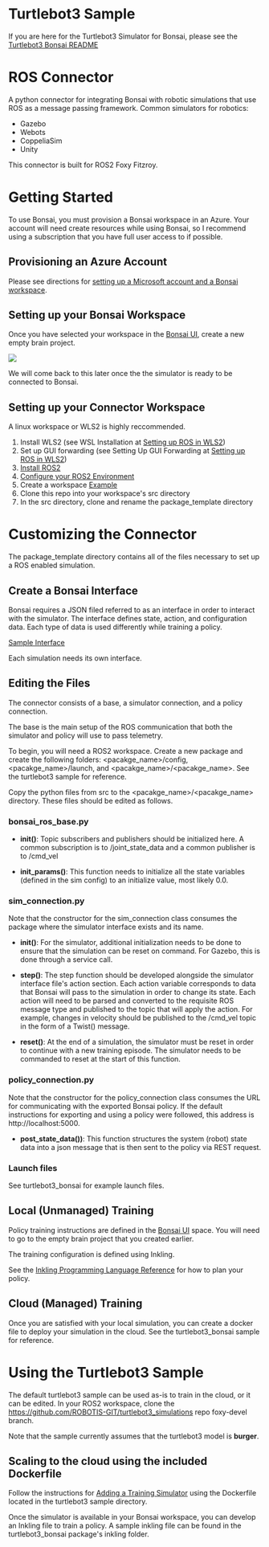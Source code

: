 # Turtlebot3 Sample
If you are here for the Turtlebot3 Simulator for Bonsai, please see the [Turtlebot3 Bonsai README](./samples/turtlebot3_bonsai/README.md)

# ROS Connector
A python connector for integrating Bonsai with robotic simulations that use ROS as a message passing framework. Common simulators for robotics:

* Gazebo
* Webots
* CoppeliaSim
* Unity

This connector is built for ROS2 Foxy Fitzroy.

# Getting Started

To use Bonsai, you must provision a Bonsai workspace in an Azure. Your account will need create resources while using Bonsai, so I recommend using a subscription that you have full user access to if possible.

## Provisioning an Azure Account
Please see directions for [setting up a Microsoft account and a Bonsai workspace](https://docs.microsoft.com/en-us/bonsai/guides/account-setup).

## Setting up your Bonsai Workspace
Once you have selected your workspace in the [Bonsai UI](https://preview.bons.ai/), create a new empty brain project.

![](img/emptybrain.png)

We will come back to this later once the the simulator is ready to be connected to Bonsai.

## Setting up your Connector Workspace

A linux workspace or WLS2 is highly reccommended. 

1. Install WLS2 (see WSL Installation at [Setting up ROS in WLS2](https://jack-kawell.com/2020/06/12/ros-wsl2/))
1. Set up GUI forwarding (see Setting Up GUI Forwarding at [Setting up ROS in WLS2](https://jack-kawell.com/2020/06/12/ros-wsl2/))
1. [Install ROS2 ](https://docs.ros.org/en/foxy/Installation.html)
1. [Configure your ROS2 Environment](https://docs.ros.org/en/foxy/Tutorials/Configuring-ROS2-Environment.html)
1. Create a workspace [Example](https://docs.ros.org/en/foxy/Tutorials/Workspace/Creating-A-Workspace.html)
1. Clone this repo into your workspace's src directory
1. In the src directory, clone and rename the package_template directory

# Customizing the Connector
The package_template directory contains all of the files necessary to set up a ROS enabled simulation. 

## Create a Bonsai Interface
Bonsai requires a JSON filed referred to as an interface in order to interact with the simulator. The interface defines state, action, and configuration data. Each type of data is used differently while training a policy. 

[Sample Interface](./samples/turtlebot3_bonsai/config/turtlebot3_sim_interface.json)

Each simulation needs its own interface.

## Editing the Files
The connector consists of a base, a simulator connection, and a policy connection. 

The base is the main setup of the ROS communication that both the simulator and policy will use to pass telemetry. 

To begin, you will need a ROS2 workspace. Create a new package and create the following folders: <pacakge_name>/config, <pacakge_name>/launch, and <pacakge_name>/<pacakge_name>. See the turtlebot3 sample for reference. 

Copy the python files from src to the <pacakge_name>/<pacakge_name> directory. These files should be edited as follows. 

### bonsai_ros_base.py
* **__init__()**: Topic subscribers and publishers should be initialized here. A common subscription is to /joint_state_data and a common publisher is to /cmd_vel


* **init_params()**: This function needs to initialize all the state variables (defined in the sim config) to an initialize value, most likely 0.0. 

### sim_connection.py
Note that the constructor for the sim_connection class consumes the package where the simulator interface exists and its name. 
* **__init__()**: For the simulator, additional initialization needs to be done to ensure that the simulation can be reset on command. For Gazebo, this is done through a service call. 


* **step()**: The step function should be developed alongside the simulator interface file's action section. Each action variable corresponds to data that Bonsai will pass to the simulation in order to change its state. Each action will need to be parsed and converted to the requisite ROS message type and published to the topic that will apply the action. For example, changes in velocity should be published to the /cmd_vel topic in the form of a Twist() message.   


* **reset()**: At the end of a simulation, the simulator must be reset in order to continue with a new training episode. The simulator needs to be commanded to reset at the start of this function. 

### policy_connection.py
Note that the constructor for the policy_connection class consumes the URL for communicating with the exported Bonsai policy. If the default instructions for exporting and using a policy were followed, this address is http://localhost:5000.
* **post_state_data())**: This function structures the system (robot) state data into a json message that is then sent to the policy via REST request. 

### Launch files
See turtlebot3_bonsai for example launch files. 

## Local (Unmanaged) Training
Policy training instructions are defined in the [Bonsai UI](https://preview.bons.ai/) space. You will need to go to the empty brain project that you created earlier.

The training configuration is defined using Inkling.

See the [Inkling Programming Language Reference](https://docs.microsoft.com/en-us/bonsai/inkling/) for how to plan your policy.

## Cloud (Managed) Training
Once you are satisfied with your local simulation, you can create a docker file to deploy your simulation in the cloud. See the turtlebot3_bonsai sample for reference. 

# Using the Turtlebot3 Sample
The default turtlebot3 sample can be used as-is to train in the cloud, or it can be edited. In your ROS2 workspace, clone the https://github.com/ROBOTIS-GIT/turtlebot3_simulations repo foxy-devel branch.

Note that the sample currently assumes that the turtlebot3 model is **burger**.

## Scaling to the cloud using the included Dockerfile
Follow the instructions for [Adding a Training Simulator](https://docs.microsoft.com/en-us/bonsai/guides/add-simulator?tabs=add-cli%2Ctrain-inkling&pivots=sim-platform-other) using the Dockerfile located in the turtlebot3 sample directory. 

Once the simulator is available in your Bonsai workspace, you can develop an Inkling file to train a policy. A sample inkling file can be found in the turtlebot3_bonsai package's inkling folder. 





